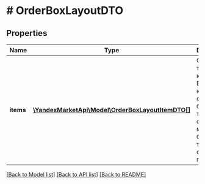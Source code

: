 # # OrderBoxLayoutDTO

## Properties

Name | Type | Description | Notes
------------ | ------------- | ------------- | -------------
**items** | [**\YandexMarketApi\Model\OrderBoxLayoutItemDTO[]**](OrderBoxLayoutItemDTO.md) | Список товаров в коробке.  Если в коробке едет часть большого товара, в списке может быть только один пункт. |

[[Back to Model list]](../../README.md#models) [[Back to API list]](../../README.md#endpoints) [[Back to README]](../../README.md)
